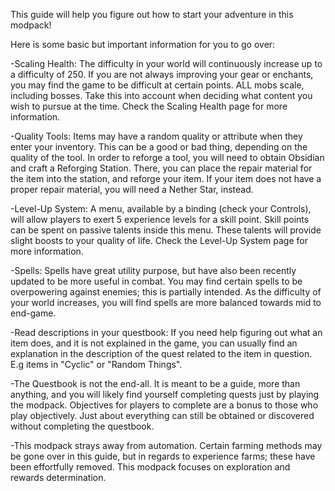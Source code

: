This guide will help you figure out how to start your adventure in this modpack!

Here is some basic but important information for you to go over:

-Scaling Health: The difficulty in your world will continuously increase up to a difficulty of 250. If you are not always improving your gear or enchants, you may find the game to be difficult at certain points. ALL mobs scale, including bosses. Take this into account when deciding what content you wish to pursue at the time. Check the Scaling Health page for more information.

-Quality Tools: Items may have a random quality or attribute when they enter your inventory. This can be a good or bad thing, depending on the quality of the tool. In order to reforge a tool, you will need to obtain Obsidian and craft a Reforging Station. There, you can place the repair material for the item into the station, and reforge your item. If your item does not have a proper repair material, you will need a Nether Star, instead.

-Level-Up System: A menu, available by a binding (check your Controls), will allow players to exert 5 experience levels for a skill point. Skill points can be spent on passive talents inside this menu. These talents will provide slight boosts to your quality of life. Check the Level-Up System page for more information.

-Spells: Spells have great utility purpose, but have also been recently updated to be more useful in combat. You may find certain spells to be overpowering against enemies; this is partially intended. As the difficulty of your world increases, you will find spells are more balanced towards mid to end-game.

-Read descriptions in your questbook: If you need help figuring out what an item does, and it is not explained in the game, you can usually find an explanation in the description of the quest related to the item in question. E.g items in "Cyclic" or "Random Things".

-The Questbook is not the end-all. It is meant to be a guide, more than anything, and you will likely find yourself completing quests just by playing the modpack. Objectives for players to complete are a bonus to those who play objectively. Just about everything can still be obtained or discovered without completing the questbook.

-This modpack strays away from automation. Certain farming methods may be gone over in this guide, but in regards to experience farms; these have been effortfully removed. This modpack focuses on exploration and rewards determination.

